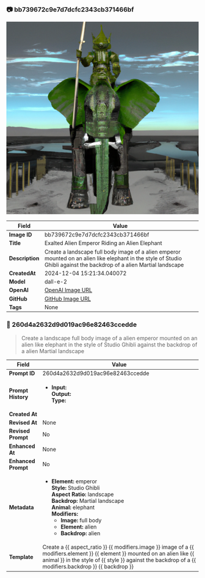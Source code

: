 

### 📷 bb739672c9e7d7dcfc2343cb371466bf 


![data.id](./bb739672c9e7d7dcfc2343cb371466bf.jpg)


| Field          | Value                                                                                                                     |
|----------------|---------------------------------------------------------------------------------------------------------------------------|
| **Image ID**             | bb739672c9e7d7dcfc2343cb371466bf                                                                                                             |
| **Title**           | Exalted Alien Emperor Riding an Alien Elephant                                                                                                       |
| **Description**           | Create a landscape full body image of a alien emperor mounted on an alien like elephant in the style of Studio Ghibli against the backdrop of a alien Martial landscape                                                                                                       |
| **CreatedAt**        | 2024-12-04 15:21:34.040072                                                                                                        |
| **Model**        | dall-e-2                                                                                                        |
| **OpenAI**         | [OpenAI Image URL](https://oaidalleapiprodscus.blob.core.windows.net/private/org-TZj0gKpq3CiXdXNznVOkBYav/user-t5KW5S6yYiCS0u4yDWasqnEP/img-GYqHigzFHNNxZ3zbF3rEhpF7.png?st=2024-12-04T14%3A21%3A27Z&se=2024-12-04T16%3A21%3A27Z&sp=r&sv=2024-08-04&sr=b&rscd=inline&rsct=image/png&skoid=d505667d-d6c1-4a0a-bac7-5c84a87759f8&sktid=a48cca56-e6da-484e-a814-9c849652bcb3&skt=2024-12-04T00%3A10%3A46Z&ske=2024-12-05T00%3A10%3A46Z&sks=b&skv=2024-08-04&sig=MeZh7d9QWA17Me%2BkC%2BZ91S7RO98c9rMnJaELz4fGQWs%3D)                                                                                |
| **GitHub**         | [GitHub Image URL](https://raw.githubusercontent.com/Caneta-Silva/studio-ghibli/blob/main/images/bb739672c9e7d7dcfc2343cb371466bf/bb739672c9e7d7dcfc2343cb371466bf.jpg?raw=true)                                                                                |
| **Tags**       | None                                                                                                                   |

### 📜 260d4a2632d9d019ac96e82463ccedde

> Create a landscape full body image of a alien emperor mounted on an alien like elephant in the style of Studio Ghibli against the backdrop of a alien Martial landscape

| Field          | Value                                                                                                                                                                      |
|----------------|----------------------------------------------------------------------------------------------------------------------------------------------------------------------------|
| **Prompt ID**  | 260d4a2632d9d019ac96e82463ccedde                                                                                                                                                            |
| **Prompt History** | <ul><li>**Input:**  <br> **Output:**  <br> **Type:** </li></ul> |
| **Created At** |                                                                                                                                                    |
| **Revised At** | None                                                                                                                                                   |
| **Revised Prompt** | No                                                                                                                                                                      |
| **Enhanced At** | None                                                                                                                                                  |
| **Enhanced Prompt** | No                                                                                                                                                                    |
| **Metadata**   | <ul><li>**Element:** emperor <br> **Style:** Studio Ghibli <br> **Aspect Ratio:** landscape <br> **Backdrop:** Martial landscape <br> **Animal:** elephant <br> **Modifiers:**<ul><li>**Image:** full body</li><li>**Element:** alien</li><li>**Backdrop:** alien</li></ul></li></ul> |
| **Template**   | Create a {{ aspect_ratio }} {{ modifiers.image }} image of a {{ modifiers.element }} {{ element }} mounted on an alien like {{ animal }} in the style of {{ style }} against the backdrop of a {{ modifiers.backdrop }} {{ backdrop }}                                                                                                                                           |


